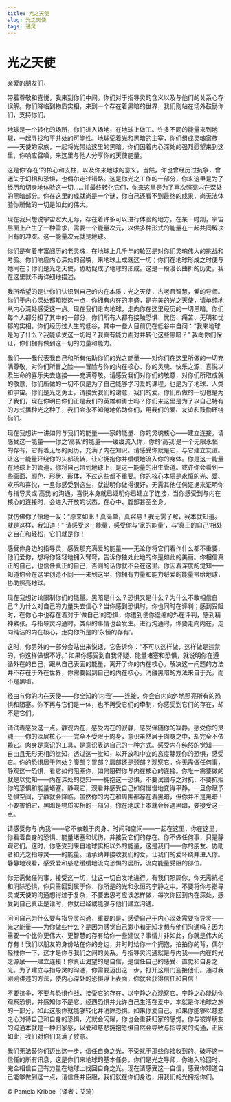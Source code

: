 ```yaml
--- 
title: 光之天使 
slug: 光之天使 
tags: 通灵 
--- 
```

# 光之天使

亲爱的朋友们，

带着尊敬和喜悦，我来到你们中间。你们对于指导灵的含义以及与他们的关系心存误解。你们降临到物质实相，来到一个存在着黑暗的世界，我们则站在场外鼓励你们，支持你们。

地球是一个转化的场所，你们进入场地，在地球上做工。许多不同的能量来到地球，一起寻找和平共处的可能性。地球受着光和黑暗的主宰，你们组成灵魂家族——天使的家族，一起将光带给这里的黑暗。你们因着内心深处的强烈愿望来到这里，你响应召唤，来这里与他人分享你的天使能量。

这是你‘存在’的核心和支柱，以及你来地球的意义。当然，你也曾经历过抗争，曾迷失于幻相和恐惧，也偶尔走过错路。这是你光之工作的一部分，你来这里是为了经历和切身地体验这一切……并最终转化它们，你来这里是为了再次照亮内在深处的黑暗部分。你在这里的成就尚是一个谜，你自己还看不到最终的成果，尚无法体验你所做的一切是如此的伟大。

现在我只想说宇宙宏大无际，存在着许多可以进行体验的地方。在某一时刻，宇宙层面上产生了一种需求，需要一个能量次元，以供多种形式的能量在一起共同解决旧有的冲突。这一能量次元就是地球。

你们是有着丰富阅历的老灵魂，在地球上几千年的轮回是对你们灵魂伟大的挑战和考验。你们响应内心深处的召唤，来地球上成就这一切；你们在地球形成之时便与她同在；你们是光之天使，协助促成了地球的形成。这是一段漫长曲折的历史，我在这里就不再详细地描述。

我所希望的是让你们认识到自己的内在本质：光之天使，古老且智慧，爱的导师。你们于内心深处都知晓这一点，你拥有内在的丰盛，是完美的光之天使，请单纯地从内心深处感受这一点。现在我们走向地球，走向你在这里经历的一切黑暗。你们每个人都分担了其中的一部分，你们所有人都有接触恐惧、忧伤、痛苦、无明和忧郁的实相。你们经历过人生的低谷，其中一些人目前仍在低谷中自问：“我来地球是为了什么？我能承受这一切吗？我真有能力面对并转化这些黑暗？” 我向你们保证，你们拥有做到这一切的力量和能力。

我们——我代表我自己和所有佑助你们的光之能量——对你们在这里所做的一切充满尊敬，对你们所冒之险——冒险与你的内在核心、你的灵魂、快乐之源、喜悦以及生命的喜乐失去连接——充满尊敬。请感受我们对你们的敬意，对你们所取成就的敬意，你们所做的一切不仅是为了自己能够学习爱的课程，也是为了地球、人类和宇宙。你们是光之勇士，请接受我们的谢意，我们的爱。你们所做的一切也是为了我们，现在你明白你们正是我们的英雄和勇士吗？你们来这里是为了以自己特有的方式播种光之种子，我们会永不知倦地佑助你们，用我们的爱、友谊和鼓励环绕你们。

现在我想讲一讲如何与我们的能量——家的能量、你的灵魂核心——建立连接。请感受这一能量——你之‘高我’的能量——缓缓流入你，你的‘高我’是一个无限永恒的存有，它有着无尽的阅历，充满了内在知识。请感受你就是它，与它建立友谊。让这一能量环绕你的头部流转，让它拥抱你并缓缓地流入你的身体。你是这一能量在地球上的管道，你将自己带到地球上，是这一能量的出生管道。或许你会看到一些画面、颜色、形状、形体，不过这些都不重要。你的核心本质是永恒的光、爱、欢乐和喜悦，一旦你感受到这些，就说明你做得很好，无需其他任何证据来证明你与指导灵或‘高我’的沟通。喜悦本身就已证明你已建立了连接，当你感受到与内在核心的连接时，会进入开放的状态，在心中、腹部甚至全身。

就仿佛你了悟地一叹：“原来如此！真简单，真容易！我无需了解，我本就知道。就是这样，我知道！” 请感受这一能量，感受你与‘家的能量’，与‘真正的自己’相处之自在和轻松，它们就是你！

感受你身边的指导灵，感受那充满爱的能量——无论你将它们看作什么都不重要，他们爱你，想将你轻轻地拥入臂弯，告诉你独处此地的你是如此的美丽。你相信真正的自己，也信任真正的自己，否则的话你就不会在这里。你因着深度的觉知——知道你会在这里创造不同——来到这里，你拥有力量和能力将爱的能量带给地球，协助照亮地球。

现在我想讨论限制你们的能量。黑暗是什么？恐惧又是什么？为什么不敢相信自己？为什么对自己的力量失去信心？当你感到恐惧时，你也同时在评判；感到受阻时，在你心中也存在着对于‘做自己’的恐惧，你遭到使你退缩的外在评判，感到精神紧张。与指导灵沟通时，类似的事情也会发生。进行沟通时，你要走向内在，走向纯洁的内在核心，走向你所是的‘永恒的存有’。

这时，你另外的一部分会站出来说话，它告诉你：“不可以这样做，这样做是违禁的，你这样做很不好。” 如果你感受到自我怀疑、能量堵塞和恐惧，就说明你在遵循外在的自己，跟从自己表面的能量，离开了你的内在核心。解决这一问题的方法并不存在于外在世界，你需要回到自己的内在核心。消融黑暗的方法来自于光，而不是黑暗。

经由与你的内在天使——你全知的‘内我’——连接，你会自内向外地照亮所有的恐惧和阻塞。你不再与它们是一体，也不再受它们的牵制，你感受到它们的存在，却不是它们。

请试着感受这一点。静观内在，感受内在的寂静，感受伴随你的寂静。感受你的灵魂——你的深层核心——完全不受限于肉身，意识虽然居于肉身之中，却完全不依赖它。肉身是意识的工具，是意识表达自己的一种方式。感受内在纯然的觉知——自由且无形无相的觉知，透过这一觉知，以开放和中立的态度静观你的恐惧，感受它。你的恐惧居于何处？腹部？胃部？肩部还是颈部？观察它。你无需做任何事，静观这一恐惧，看它如何阻塞你，如何阻碍你与内在核心的连接。你唯一需要做的就是以觉知——内在深处的觉知——拥抱这一恐惧，不要试图与之对抗，不要抗拒你的恐惧和能量堵塞。静观它，观看并感受自己如何慢慢地变得平静。一旦你赋予恐惧空间，宁静就会降临。虽然你的内在和周围都存在着黑暗，但你并不是黑暗！不要害怕它，黑暗是物质实相的一部分，你在地球上本就会经遇黑暗，要接受这一点。

请感受你与‘内我’——它不依赖于肉身、时间和空间——一起在这里，你在这里，你看着自身的恐惧、能量堵塞和忧伤，并接受它们的存在。你不做任何事，只是静观它们。这时，你感受到来自地球实相以外的能量，这是我们——你的朋友、协助者和光之指导灵——的能量。请承纳并接收我们的爱，让我们的爱环绕并进入你。静静地观看，感受爱和慈悲缓缓地流向恐惧的居所，流向能量受阻的部位。

你无需做任何事，接受这一切，让这一切自发地进行。有我们照顾你，你无需抗拒和消除恐惧，你只需回到属于你、你所是的光和永恒的宁静之中。不要将你与指导灵或天使的沟通想得过于复杂，不要去思考应该怎样做，每次你回到内在深处，感受到自己真正是谁时，你就已经或能够与他们建立沟通。

问问自己为什么要与指导灵沟通，重要的是，感受自己于内心深处需要指导灵——光之能量——为你做些什么？是因为感觉自己渺小和无知才想与他们沟通吗？因为需要一个比你更伟大、更智慧的存有给你一些建议？事情并非如此，你就是伟大的存有！我们以朋友的身份站在你的身边，并时时给你一个拥抱，拍拍你的背，偶尔轻推你一下，这才是你与我们之间的关系。与指导灵沟通就是与内我——内在的光之源泉——建立连接！你真正渴望的是自信，是信任自己的感受、直觉和自身之光。为了建立与指导灵的沟通，你需要迈出这一步，打开这扇门迎接他们。通过我刚刚讲述的方法，使内心深处的恐惧浮上表面，你就会获得信任和自信！

不要抗争，不要与恐惧作战，接受它的存在，以宁静之心观察它。宁静之心能助你观察恐惧，并感知你不是它。经遇恐惧并允许自己生活在爱中，本就是你地球之旅的一部分，如此这般你就能够转化并消除恐惧。如果你爱自己，如果你能够以慈悲之心对待自己和自身的恐惧，光就会闪耀，你也会重获归家的感觉。你与彼岸朋友的沟通本就是一种归家感，以爱和慈悲拥抱恐惧自然会导致与指导灵的沟通，正因如此，我们对你们充满了敬意。

我们无法替你们迈出这一步，信任自身之光，不受扰于那些你接收到的、破坏这一信任的所有讯息，这是你们来地球的基本任务。你们是光之导师，你进入轮回时，完全相信自己有力量在地球上找回自身之光。现在请感受这一自信，感受你知道自己能够做到这一点，请信任并臣服，我们就在你们身边，用我们的光拥抱你们。

© Pamela Kribbe（译者：艾琦）
